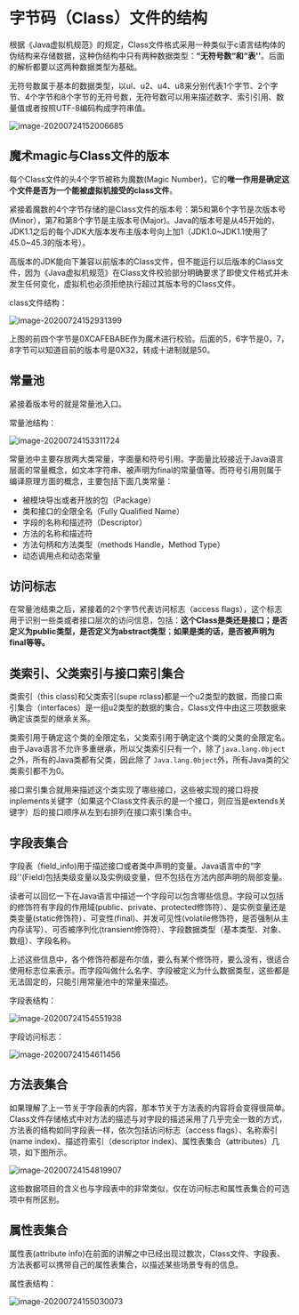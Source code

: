# 字节码（Class）文件的结构

根据《Java虚拟机规范》的规定，CIass文件格式采用一种类似于c语言结构体的伪结构来存储数据，这种伪结构中只有两种数据类型：**“无符号数“和“表''**。后面的解析都要以这两种数据类型为基础。

无符号数属于基本的数据类型，以ul、u2、u4、u8来分别代表1个字节、2个字节、4个字节和8个字节的无符号数，无符号数可以用来描述数字、索引引用、数量值或者按照UTF-8编码构成字符串值。

![image-20200724152006685](http://img.fosuchao.com/image-20200724152006685.png)

## 魔术magic与Class文件的版本

每个CIass文件的头4个字节被称为魔数(Magic Number)，它的**唯一作用是确定这个文件是否为一个能被虚拟机接受的class文件**。

紧接着魔数的4个字节存储的是CIass文件的版本号：第5和第6个字节是次版本号(Minor），第7和第8个字节是主版本号(Major)。Java的版本号是从45开始的，JDK1.1之后的每个JDK大版本发布主版本号向上加1（JDK1.0~JDK1.1使用了45.0~45.3的版本号）。

高版本的JDK能向下兼容以前版本的CIass文件，但不能运行以后版本的CIass文件，因为《Java虚拟机规范》在CIass文件校验部分明确要求了即使文件格式并未发生任何变化，虚拟机也必须拒绝执行超过其版本号的CIass文件。

class文件结构：

![image-20200724152931399](http://img.fosuchao.com/image-20200724152931399.png)

上图的前四个字节是0XCAFEBABE作为魔术进行校验。后面的5，6字节是0，7，8字节可以知道目前的版本号是0X32，转成十进制就是50。

## 常量池

紧接着版本号的就是常量池入口。

常量池结构：

![image-20200724153311724](http://img.fosuchao.com/image-20200724153311724.png)

常量池中主要存放两大类常量，字面量和符号引用。字面量比较接近于Java语言层面的常量概念，如文本字符串、被声明为final的常量值等。而符号引用则属于编译原理方面的概念，主要包括下面几类常量：

- 被模块导出或者开放的包（Package）
- 类和接口的全限全名（Fully Qualified Name）
- 字段的名称和描述符（Descriptor）
- 方法的名称和描述符
- 方法句柄和方法类型（methods Handle，Method Type）
- 动态调用点和动态常量

## 访问标志

在常量池结束之后，紧接着的2个字节代表访问标志（access flags），这个标志用于识别一些类或者接口层次的访问信息，包括：**这个CIass是类还是接口；是否定义为public类型，是否定义为abstract类型**；**如果是类的话，是否被声明为final等等。**

## 类索引、父类索引与接口索引集合

类索引（this class)和父类索引(supe rclass)都是一个u2类型的数据，而接口索引集合（interfaces）是一组u2类型的数据的集合，CIass文件中由这三项数据来确定该类型的继承关系。

类索引用于确定这个类的全限定名，父类索引用于确定这个类的父类的全限定名。由于Java语言不允许多重继承，所以父类索引只有一个，除了`java.lang.0bject`之外，所有的Java类都有父类，因此除了
`Java.lang.0bject`外，所有Java类的父类索引都不为0。

接口索引集合就用来描述这个类实现了哪些接口，这些被实现的接口将按inplements关键字（如果这个CIass文件表示的是一个接口，则应当是extends关键字）后的接口顺序从左到右排列在接口索引集合中。

## 字段表集合

字段表（field_info)用于描述接口或者类中声明的变量。Java语言中的“字段''(FieId)包括类级变量以及实例级变量，但不包括在方法内部声明的局部变量。

读者可以回忆一下在Java语言中描述一个字段可以包含哪些信息。字段可以包括的修饰符有字段的作用域(public、private、protected修饰符）、是实例变量还是类变量(static修饰符）、可变性(final)、并发可见性(volatile修饰符，是否强制从主内存读写）、可否被序列化(transient修饰符）、字段数据类型（基本类型、对象、数组）、字段名称。

上述这些信息中，各个修饰符都是布尔值，要么有某个修饰符，要么没有，很适合使用标志位来表示。而字段叫做什么名字、字段被定义为什么数据类型，这些都是无法固定的，只能引用常量池中的常量来描述。

字段表结构：

![image-20200724154551938](http://img.fosuchao.com/image-20200724154551938.png)

字段访问标志：

![image-20200724154611456](http://img.fosuchao.com/image-20200724154611456.png)

## 方法表集合

如果理解了上一节关于字段表的内容，那本节关于方法表的内容将会变得很简单。CIass文件存储格式中对方法的描述与对字段的描述采用了几乎完全一致的方式，方法表的结构如同字段表一样，依次包括访问标志（access flags）、名称索引(name index)、描述符索引（descriptor index)、属性表集合（attributes）几项，如下图所示。

![image-20200724154819907](http://img.fosuchao.com/image-20200724154819907.png)

这些数据项目的含义也与字段表中的非常类似，仅在访问标志和属性表集合的可选项中有所区别。

## 属性表集合

属性表(attribute info)在前面的讲解之中已经出现过数次，CIass文件、字段表、方法表都可以携带自己的属性表集合，以描述某些场景专有的信息。

属性表结构：

![image-20200724155030073](http://img.fosuchao.com/image-20200724155030073.png)

